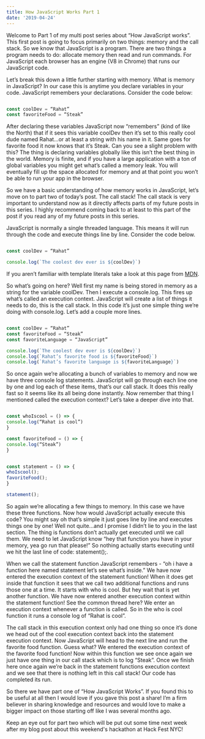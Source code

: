 ```yaml
---
title: How JavaScript Works Part 1
date: '2019-04-24'
---
```


Welcome to Part 1 of my multi post series about “How JavaScript works”. This first post is going to focus primarily on two things: memory and the call stack. So we know that JavaScript is a program. There are two things a program needs to do: allocate memory then read and run commands. For JavaScript each browser has an engine (V8 in Chrome) that runs our JavaScript code. 

Let’s break this down a little further starting with memory. What is memory in JavaScript? In our case this is anytime you declare variables in your code. JavaScript remembers your declarations. Consider the code below:

```javascript

const coolDev = “Rahat”
const favoriteFood = “Steak”

```
After declaring these variables JavaScript now “remembers” (kind of like the North) that if it sees this variable coolDev then it’s set to this really cool dude named Rahat…or at least a string with his name in it. Same goes for favorite food it now knows that it’s Steak. Can you see a slight problem with this? The thing is declaring variables globally like this isn’t the best thing in the world. Memory is finite, and if you have a large application with a ton of global variables you might get what’s called a memory leak. You will eventually fill up the space allocated for memory and at that point you won’t be able to run your app in the browser. 

So we have a basic understanding of how memory works in JavaScript, let’s move on to part two of today’s post. The call stack! The call stack is very important to understand now as it directly affects parts of my future posts in this series. I highly recommend coming back to at least to this part of the post if you read any of my future posts in this series.

JavaScript is normally a single threaded language. This means it will run through the code and execute things line by line. Consider the code below.

```javascript

const coolDev = “Rahat”

console.log(`The coolest dev ever is ${coolDev}`)

```

If you aren’t familiar with template literals take a look at this page from <a href = https://developer.mozilla.org/en-US/docs/Web/JavaScript/Reference/Template_literals target="_blank">MDN</a>.

So what’s going on here? Well first my name is being stored in memory as a string for the variable coolDev. Then I execute a console.log. This fires up what’s called an execution context. JavaScript will create a list of things it needs to do, this is the call stack. In this code it’s just one simple thing we’re doing with console.log. Let’s add a couple more lines. 


```javascript

const coolDev = “Rahat”
const favoriteFood = “Steak”
const favoriteLanguage = “JavaScript”

console.log(`The coolest dev ever is ${coolDev}`)
console.log(`Rahat’s favorite food is ${favoriteFood}`)
console.log(`Rahat’s favorite language is ${favoriteLanguage}`)

```

So once again we’re allocating a bunch of variables to memory and now we have three console log statements. JavaScript will go through each line one by one and log each of these items, that’s our call stack. It does this really fast so it seems like its all being done instantly. Now remember that thing I mentioned called the execution context? Let’s take a deeper dive into that. 

```javascript

const whoIscool = () => {
console.log(“Rahat is cool”)
}

const favoriteFood = () => {
console.log(“Steak”)
}


const statement = () => {
whoIscool();
favoriteFood();
}

statement();

```
So again we’re allocating a few things to memory. In this case we have these three functions. Now how would JavaScript actually execute this code? You might say oh that’s simple it just goes line by line and executes things one by one! Well not quite...and I promise I didn’t lie to you in the last section. The thing is functions don’t actually get executed until we call them. We need to let JavaScript know “hey that function you have in your memory, yea go run that please!” So nothing actually starts executing until we hit the last line of code: statement();. 

When we call the statement function JavaScript remembers - “oh i have a function here named statement let’s see what’s inside.” We have now entered the execution context of the statement function! When it does get inside that function it sees that we call two additional functions and runs those one at a time. It starts with who is cool. But hey wait that is yet another function. We have now entered another execution context within the statement function! See the common thread here? We enter an execution context whenever a function is called. So in the who is cool function it runs a console log of “Rahat is cool”. 

The call stack in this execution context only had one thing so once it’s done we head out of the cool execution context back into the statement execution context. Now JavaScript will head to the next line and run the favorite food function. Guess what? We entered the execution context of the favorite food function! Now within this function we see once again we just have one thing in our call stack which is to log “Steak”. Once we finish here once again we’re back in the statement functions execution context and we see that there is nothing left in this call stack! Our code has completed its run. 

So there we have part one of “How JavaScript Works”. If you found this to be useful at all then I would love if you gave this post a share! I’m a firm believer in sharing knowledge and resources and would love to make a bigger impact on those starting off like I was several months ago. 

Keep an eye out for part two which will be put out some time next week after my blog post about this weekend's hackathon at Hack Fest NYC!